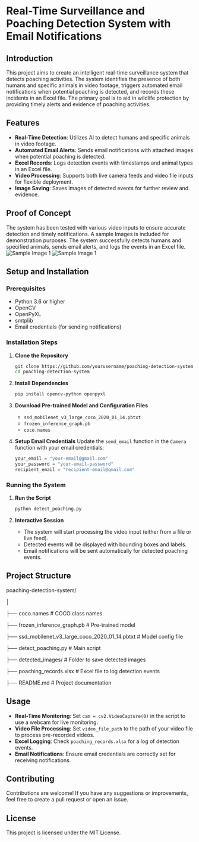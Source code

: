 
# Real-Time Surveillance and Poaching Detection System with Email Notifications

## Introduction

This project aims to create an intelligent real-time surveillance system that detects poaching activities. The system identifies the presence of both humans and specific animals in video footage, triggers automated email notifications when potential poaching is detected, and records these incidents in an Excel file. The primary goal is to aid in wildlife protection by providing timely alerts and evidence of poaching activities.

## Features

- **Real-Time Detection**: Utilizes AI to detect humans and specific animals in video footage.
- **Automated Email Alerts**: Sends email notifications with attached images when potential poaching is detected.
- **Excel Records**: Logs detection events with timestamps and animal types in an Excel file.
- **Video Processing**: Supports both live camera feeds and video file inputs for flexible deployment.
- **Image Saving**: Saves images of detected events for further review and evidence.

## Proof of Concept

The system has been tested with various video inputs to ensure accurate detection and timely notifications. A sample Images is included for demonstration purposes. The system successfully detects humans and specified animals, sends email alerts, and logs the events in an Excel file.
![Sample Image 1](images/photo1.png)
![Sample Image 1](images/photo2.png)



## Setup and Installation

### Prerequisites

- Python 3.6 or higher
- OpenCV
- OpenPyXL
- smtplib
- Email credentials (for sending notifications)

### Installation Steps

1. **Clone the Repository**
   ```sh
   git clone https://github.com/yourusername/poaching-detection-system.git
   cd poaching-detection-system
   ```

2. **Install Dependencies**
   ```sh
   pip install opencv-python openpyxl
   ```

3. **Download Pre-trained Model and Configuration Files**
   - `ssd_mobilenet_v3_large_coco_2020_01_14.pbtxt`
   - `frozen_inference_graph.pb`
   - `coco.names`

4. **Setup Email Credentials**
   Update the `send_email` function in the `Camera` function with your email credentials:
   ```python
   your_email = "your-email@gmail.com"
   your_password = "your-email-password"
   recipient_email = "recipient-email@gmail.com"
   ```

### Running the System

1. **Run the Script**
   ```sh
   python detect_poaching.py
   ```

2. **Interactive Session**
   - The system will start processing the video input (either from a file or live feed).
   - Detected events will be displayed with bounding boxes and labels.
   - Email notifications will be sent automatically for detected poaching events.

## Project Structure

poaching-detection-system/

│

├── coco.names       # COCO class names

├── frozen\_inference\_graph.pb       # Pre-trained model

├── ssd\_mobilenet\_v3\_large\_coco\_2020\_01\_14.pbtxt       # Model config file

├── detect\_poaching.py       # Main script

├── detected\_images/        # Folder to save detected images
 
├── poaching\_records.xlsx       # Excel file to log detection events

├── README.md      # Project documentation

## Usage

- **Real-Time Monitoring**: Set `cam = cv2.VideoCapture(0)` in the script to use a webcam for live monitoring.
- **Video File Processing**: Set `video_file_path` to the path of your video file to process pre-recorded videos.
- **Excel Logging**: Check `poaching_records.xlsx` for a log of detection events.
- **Email Notifications**: Ensure email credentials are correctly set for receiving notifications.

## Contributing

Contributions are welcome! If you have any suggestions or improvements, feel free to create a pull request or open an issue.

## License

This project is licensed under the MIT License.
